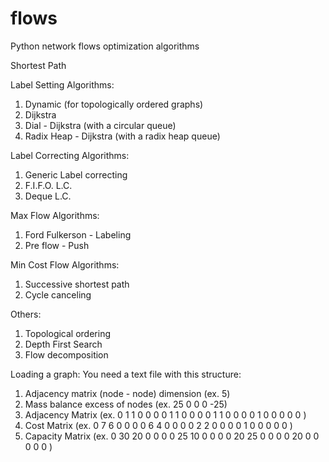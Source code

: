 # flows
Python network flows optimization algorithms

Shortest Path

Label Setting Algorithms:

1. Dynamic (for topologically ordered graphs)
2. Dijkstra 
3. Dial - Dijkstra (with a circular queue)
4. Radix Heap - Dijkstra (with a radix heap queue)


Label Correcting Algorithms:

1. Generic Label correcting
2. F.I.F.O. L.C.
3. Deque L.C.


Max Flow Algorithms:

1. Ford Fulkerson - Labeling
2. Pre flow - Push


Min Cost Flow Algorithms:

1. Successive shortest path
2. Cycle canceling


Others:

1. Topological ordering
2. Depth First Search
3. Flow decomposition


Loading a graph:
You need a text file with this structure:
1. Adjacency matrix (node - node) dimension (ex. 5)
2. Mass balance excess of nodes (ex. 25 0 0 0 -25)
3. Adjacency Matrix (ex. 0 1 1 0 0 0 0 1 1 0 0 0 0 1 1 0 0 0 0 1 0 0 0 0 0 )
4. Cost Matrix (ex. 0 7 6 0 0 0 0 6 4 0 0 0 0 2 2 0 0 0 0 1 0 0 0 0 0 )
5. Capacity Matrix (ex. 0 30 20 0 0 0 0 25 10 0 0 0 0 20 25 0 0 0 0 20 0 0 0 0 0 )